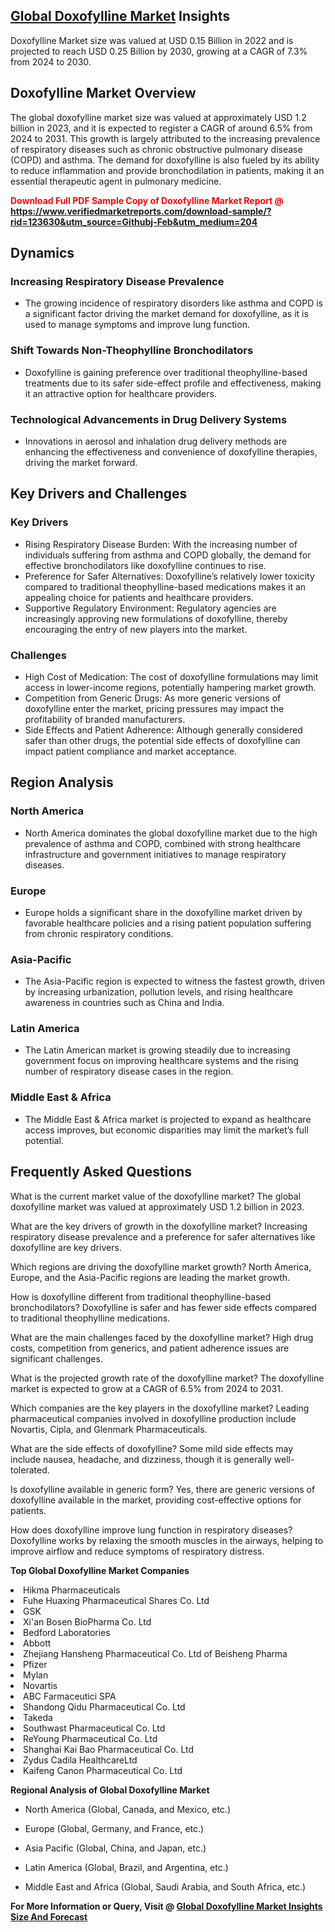 <h2><a href="https://www.verifiedmarketreports.com/download-sample/?rid=123630&amp;utm_source=Githubj&amp;utm_medium=204" target="_blank">Global Doxofylline Market</a> Insights</h2><p>Doxofylline Market size was valued at USD 0.15 Billion in 2022 and is projected to reach USD 0.25 Billion by 2030, growing at a CAGR of 7.3% from 2024 to 2030.</p><p> <!DOCTYPE html> <html lang="en"> <head> <meta charset="UTF-8"> <meta name="viewport" content="width=device-width, initial-scale=1.0"> <meta name="description" content="Doxofylline Market Analysis, Growth, Drivers, Challenges, and Regional Insights"> <meta name="keywords" content="Doxofylline Market, Doxofylline Market Size, Industry Trends, Market Growth, Key Drivers, Region Analysis"> <meta name="author" content="Industry Research Group"> <title>Doxofylline Market Overview</title> </head> <body> <h2>Doxofylline Market Overview</h2> <p>The global doxofylline market size was valued at approximately USD 1.2 billion in 2023, and it is expected to register a CAGR of around 6.5% from 2024 to 2031. This growth is largely attributed to the increasing prevalence of respiratory diseases such as chronic obstructive pulmonary disease (COPD) and asthma. The demand for doxofylline is also fueled by its ability to reduce inflammation and provide bronchodilation in patients, making it an essential therapeutic agent in pulmonary medicine.</p> <p><strong><p><span class=""><span style="color: #ff0000;"><strong>Download Full PDF Sample Copy of Doxofylline Market Report</strong> @ </span><a href="https://www.verifiedmarketreports.com/download-sample/?rid=123630&amp;utm_source=Githubj-Feb&amp;utm_medium=204" target="_blank">https://www.verifiedmarketreports.com/download-sample/?rid=123630&amp;utm_source=Githubj-Feb&amp;utm_medium=204</a></span></p></strong></p> <h2>Dynamics</h2> <h3>Increasing Respiratory Disease Prevalence</h3> <ul> <li>The growing incidence of respiratory disorders like asthma and COPD is a significant factor driving the market demand for doxofylline, as it is used to manage symptoms and improve lung function.</li> </ul> <h3>Shift Towards Non-Theophylline Bronchodilators</h3> <ul> <li>Doxofylline is gaining preference over traditional theophylline-based treatments due to its safer side-effect profile and effectiveness, making it an attractive option for healthcare providers.</li> </ul> <h3>Technological Advancements in Drug Delivery Systems</h3> <ul> <li>Innovations in aerosol and inhalation drug delivery methods are enhancing the effectiveness and convenience of doxofylline therapies, driving the market forward.</li> </ul> <h2>Key Drivers and Challenges</h2> <h3>Key Drivers</h3> <ul> <li>Rising Respiratory Disease Burden: With the increasing number of individuals suffering from asthma and COPD globally, the demand for effective bronchodilators like doxofylline continues to rise.</li> <li>Preference for Safer Alternatives: Doxofylline’s relatively lower toxicity compared to traditional theophylline-based medications makes it an appealing choice for patients and healthcare providers.</li> <li>Supportive Regulatory Environment: Regulatory agencies are increasingly approving new formulations of doxofylline, thereby encouraging the entry of new players into the market.</li> </ul> <h3>Challenges</h3> <ul> <li>High Cost of Medication: The cost of doxofylline formulations may limit access in lower-income regions, potentially hampering market growth.</li> <li>Competition from Generic Drugs: As more generic versions of doxofylline enter the market, pricing pressures may impact the profitability of branded manufacturers.</li> <li>Side Effects and Patient Adherence: Although generally considered safer than other drugs, the potential side effects of doxofylline can impact patient compliance and market acceptance.</li> </ul> <h2>Region Analysis</h2> <h3>North America</h3> <ul> <li>North America dominates the global doxofylline market due to the high prevalence of asthma and COPD, combined with strong healthcare infrastructure and government initiatives to manage respiratory diseases.</li> </ul> <h3>Europe</h3> <ul> <li>Europe holds a significant share in the doxofylline market driven by favorable healthcare policies and a rising patient population suffering from chronic respiratory conditions.</li> </ul> <h3>Asia-Pacific</h3> <ul> <li>The Asia-Pacific region is expected to witness the fastest growth, driven by increasing urbanization, pollution levels, and rising healthcare awareness in countries such as China and India.</li> </ul> <h3>Latin America</h3> <ul> <li>The Latin American market is growing steadily due to increasing government focus on improving healthcare systems and the rising number of respiratory disease cases in the region.</li> </ul> <h3>Middle East & Africa</h3> <ul> <li>The Middle East & Africa market is projected to expand as healthcare access improves, but economic disparities may limit the market’s full potential.</li> </ul> <h2>Frequently Asked Questions</h2> <p>What is the current market value of the doxofylline market? The global doxofylline market was valued at approximately USD 1.2 billion in 2023.</p> <p>What are the key drivers of growth in the doxofylline market? Increasing respiratory disease prevalence and a preference for safer alternatives like doxofylline are key drivers.</p> <p>Which regions are driving the doxofylline market growth? North America, Europe, and the Asia-Pacific regions are leading the market growth.</p> <p>How is doxofylline different from traditional theophylline-based bronchodilators? Doxofylline is safer and has fewer side effects compared to traditional theophylline medications.</p> <p>What are the main challenges faced by the doxofylline market? High drug costs, competition from generics, and patient adherence issues are significant challenges.</p> <p>What is the projected growth rate of the doxofylline market? The doxofylline market is expected to grow at a CAGR of 6.5% from 2024 to 2031.</p> <p>Which companies are the key players in the doxofylline market? Leading pharmaceutical companies involved in doxofylline production include Novartis, Cipla, and Glenmark Pharmaceuticals.</p> <p>What are the side effects of doxofylline? Some mild side effects may include nausea, headache, and dizziness, though it is generally well-tolerated.</p> <p>Is doxofylline available in generic form? Yes, there are generic versions of doxofylline available in the market, providing cost-effective options for patients.</p> <p>How does doxofylline improve lung function in respiratory diseases? Doxofylline works by relaxing the smooth muscles in the airways, helping to improve airflow and reduce symptoms of respiratory distress.</p> </body> </html> </p><p><strong>Top Global Doxofylline Market Companies</strong></p><div data-test-id=""><p><li>Hikma Pharmaceuticals</li><li> Fuhe Huaxing Pharmaceutical Shares Co. Ltd</li><li> GSK</li><li> Xi'an Bosen BioPharma Co. Ltd</li><li> Bedford Laboratories</li><li> Abbott</li><li> Zhejiang Hansheng Pharmaceutical Co. Ltd of Beisheng Pharma</li><li> Pfizer</li><li> Mylan</li><li> Novartis</li><li> ABC Farmaceutici SPA</li><li> Shandong Qidu Pharmaceutical Co. Ltd</li><li> Takeda</li><li> Southwast Pharmaceutical Co. Ltd</li><li> ReYoung Pharmaceutical Co. Ltd</li><li> Shanghai Kai Bao Pharmaceutical Co. Ltd</li><li> Zydus Cadila HealthcareLtd</li><li> Kaifeng Canon Pharmaceutical Co. Ltd</li></p><div><strong>Regional Analysis of&nbsp;Global Doxofylline Market</strong></div><ul><li dir="ltr"><p dir="ltr">North America&nbsp;(Global, Canada, and Mexico, etc.)</p></li><li dir="ltr"><p dir="ltr">Europe (Global, Germany, and France, etc.)</p></li><li dir="ltr"><p dir="ltr">Asia Pacific&nbsp;(Global, China, and Japan, etc.)</p></li><li dir="ltr"><p dir="ltr">Latin America&nbsp;(Global, Brazil, and Argentina, etc.)</p></li><li dir="ltr">Middle East and Africa&nbsp;(Global, Saudi Arabia, and South Africa, etc.)</li></ul><p><strong>For More Information or Query, Visit @&nbsp;</strong><strong><a href="https://www.verifiedmarketreports.com/product/global-doxofylline-market-report-2019-competitive-landscape-trends-and-opportunities/?utm_source=Githubj&amp;utm_medium=204" target="_blank">Global Doxofylline Market Insights Size And Forecast</a></strong></p></div>
